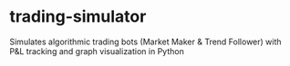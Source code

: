 # trading-simulator
Simulates algorithmic trading bots (Market Maker &amp; Trend Follower) with P&amp;L tracking and graph visualization in Python
